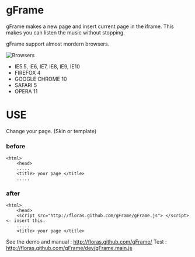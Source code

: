 gFrame
=======

gFrame makes a new page and insert current page in the iframe.
This makes you can listen the music without stopping.

gFrame support almost mordern browsers.

![Browsers](http://floras.github.com/gFrame/demo/browser_icons.jpg "Browsers")

*   IE5.5, IE6, IE7, IE8, IE9, IE10
*   FIREFOX 4
*   GOOGLE CHROME 10
*   SAFARI 5
*   OPERA 11

USE
======

Change your page. (Skin or template)

### before

    <html>
        <head>
        .....
        <title> your page </title>
        .....


### after

    <html>
        <head>
        <script src="http://floras.github.com/gFrame/gFrame.js"> </script> <- insert this.
        .....
        <title> your page </title>


See the demo and manual : http://floras.github.com/gFrame/
Test : http://floras.github.com/gFrame/dev/gFrame.main.js